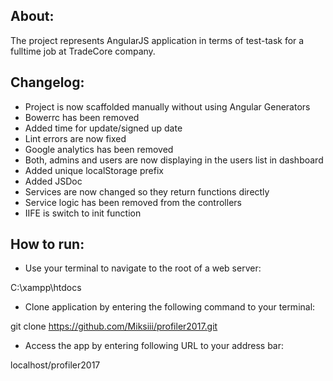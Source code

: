 About:
------------
The project represents AngularJS application in terms of test-task for a fulltime job at TradeCore company.  

Changelog:
------------

- Project is now scaffolded manually without using Angular Generators
- Bowerrc has been removed
- Added time for update/signed up date
- Lint errors are now fixed 
- Google analytics has been removed
- Both, admins and users are now displaying in the users list in dashboard
- Added unique localStorage prefix
- Added JSDoc
- Services are now changed so they return functions directly 
- Service logic has been removed from the controllers
- IIFE is switch to init function  


How to run:
------------

- Use your terminal to navigate to the root of a web server: 

C:\xampp\htdocs

- Clone application by entering the following command to your terminal:

git clone https://github.com/Miksiii/profiler2017.git

- Access the app by entering following URL to your address bar:

localhost/profiler2017
